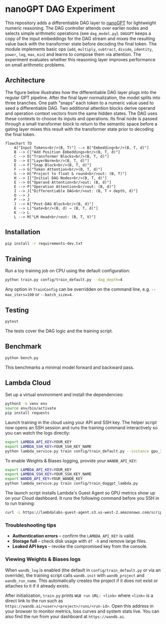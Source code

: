 # nanoGPT DAG Experiment

This repository adds a differentiable DAG layer to [nanoGPT](https://github.com/karpathy/nanoGPT)
for lightweight numeric reasoning. The DAG controller attends over earlier nodes
and selects simple arithmetic operations (see `dag_model.py`). `DAGGPT` keeps a
copy of the input embeddings for the DAG stream and mixes the resulting value
back with the transformer state before decoding the final token.
The module implements basic ops (`add`, `multiply`, `subtract`, `divide`, `identity`,
`power`, `log`, `max`, `min`) and learns to compose them via attention.
The experiment evaluates whether this reasoning layer improves performance on small arithmetic problems.

## Architecture

The figure below illustrates how the differentiable DAG layer plugs into the regular GPT pipeline. After the final layer
normalization, the model splits into three branches. One path "snaps" each token to a numeric value used to seed a
differentiable DAG. Two additional attention blocks derive operand and operation context vectors from the same hidden
states. The DAG uses these contexts to choose its inputs and operations. Its final node is passed through a small
transformer block to return to the semantic space before a gating layer mixes this result with the transformer state prior
to decoding the final token.

```mermaid
flowchart TD
    A["Input Tokens<br/>(B, T)"] --> B["Embedding<br/>(B, T, d)"]
    B --> C["Add Position Embeddings<br/>(B, T, d)"]
    C --> D["Transformer Blocks<br/>(B, T, d)"]
    D --> E["LayerNorm<br/>(B, T, d)"]
    E --> F["Snap Block<br/>(B, T, d)"]
    F --> G["Token Attention<br/>(B, T, d)"]
    G --> H["Project to float & round<br/>out: (B, T)"]
    H --> I["Initial DAG Nodes<br/>(B, T, d)"]
    E --> O["Operand Attention<br/>out: (B, d)"]
    E --> P["Operation Attention<br/>out: (B, d)"]
    I --> J["Differentiable DAG<br/>out: (B, T + depth, d)"]
    O --> J
    P --> J
    J --> K["Post-DAG Block<br/>(B, d)"]
    E --> L["Gate<br/>(B, d) → (B, T, d)"]
    K --> L
    L --> M["LM Head<br/>out: (B, T, V)"]
```

## Installation

```bash
pip install -r requirements-dev.txt
```

## Training

Run a toy training job on CPU using the default configuration:

```bash
python train.py config/train_default.py --dag_depth=4
```

Any option in `TrainConfig` can be overridden on the command line, e.g.
`--max_iters=100` or `--batch_size=4`.

## Testing

```bash
pytest
```

The tests cover the DAG logic and the training script.

## Benchmark

```bash
python bench.py
```

This benchmarks a minimal model forward and backward pass.

## Lambda Cloud

Set up a virtual environment and install the dependencies:

```bash
python3 -m venv env
source env/bin/activate
pip install requests
```

Launch training in the cloud using your API and SSH key. The helper script now
opens an SSH session and runs the training command interactively so you can
watch the logs directly:

```bash
export LAMBDA_API_KEY=YOUR_KEY
export LAMBDA_SSH_KEY=YOUR_SSH_KEY_NAME
python lambda_service.py train config/train_default.py --instance gpu_1x_a10 --region us-east-1
```

To enable Weights & Biases logging, provide your ``WANDB_API_KEY``:

```bash
export LAMBDA_API_KEY=YOUR_KEY
export LAMBDA_SSH_KEY=YOUR_SSH_KEY_NAME
export WANDB_API_KEY=YOUR_WANDB_KEY
python lambda_service.py train config/train_daggpt_lambda.py
```

The launch script installs Lambda's Guest Agent so GPU metrics show up on your Cloud dashboard. It runs the following command before you SSH in to run training:

```bash
curl -L https://lambdalabs-guest-agent.s3.us-west-2.amazonaws.com/scripts/install.sh | sudo bash
```

### Troubleshooting tips

* **Authentication errors** – confirm the ``LAMBDA_API_KEY`` is valid.
* **Storage full** – check disk usage with ``df -h`` and remove large files.
* **Leaked API keys** – revoke the compromised key from the console.

### Viewing Weights & Biases logs

When ``wandb_log`` is enabled (the default in ``config/train_default.py`` or via
an override), the training script calls ``wandb.init`` with
``wandb_project`` and ``wandb_run_name``. This automatically creates the project
if it does not exist or attaches to it if it already exists.

After initialization, ``train.py`` prints ``W&B run URL: <link>`` where ``<link>``
is a direct link to the run such as
``https://wandb.ai/<user>/<project>/runs/<run-id>``. Open this address in your
browser to monitor metrics, loss curves and system stats live. You can also find
the run from your dashboard at ``https://wandb.ai``.
